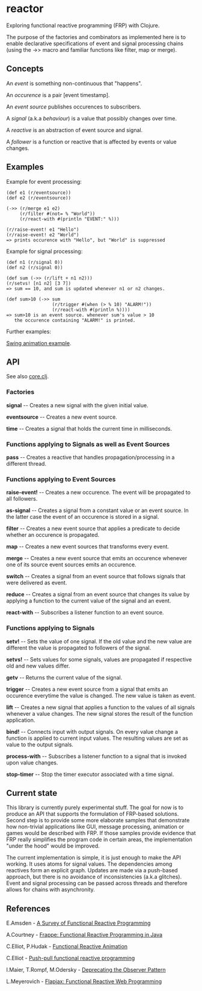 reactor
=======

Exploring functional reactive programming (FRP) with Clojure.

The purpose of the factories and combinators as implemented here 
is to enable declarative specifications of event and signal
processing chains (using the ->> macro and familiar functions
like filter, map or merge).


Concepts
--------

An *event* is something non-continuous that "happens".

An *occurence* is a pair [event timestamp].

An *event source* publishes occurences to subscribers. 

A *signal* (a.k.a *behaviour*) is a value that possibly changes over time.

A *reactive* is an abstraction of event source and signal. 

A *follower* is a function or reactive that is affected by events or value changes.


Examples
--------

Example for event processing:

    (def e1 (r/eventsource))
    (def e2 (r/eventsource))
    
    (->> (r/merge e1 e2)
         (r/filter #(not= % "World"))
         (r/react-with #(println "EVENT:" %)))
    
    (r/raise-event! e1 "Hello")
    (r/raise-event! e2 "World")
    => prints occurence with "Hello", but "World" is suppressed

Example for signal processing:

    (def n1 (r/signal 0))
    (def n2 (r/signal 0))
    
    (def sum (->> (r/lift + n1 n2)))
    (r/setvs! [n1 n2] [3 7])
    => sum == 10, and sum is updated whenever n1 or n2 changes.
    
    (def sum>10 (->> sum
                     (r/trigger #(when (> % 10) "ALARM!"))
                     (r/react-with #(println %))))
    => sum>10 is an event source. whenever sum's value > 10
       the occurence containing "ALARM!" is printed.

Further examples:

[Swing animation example](src/reactor/swing_sample.clj).


API
---
See also [core.clj](src/reactor/core.clj).

### Factories

**signal** -- Creates a new signal with the given initial value.

**eventsource** -- Creates a new event source.

**time** -- Creates a signal that holds the current time in milliseconds.


### Functions applying to Signals as well as Event Sources

**pass** -- Creates a reactive that handles propagation/processing in a different thread. 


### Functions applying to Event Sources

**raise-event!** -- Creates a new occurence. The event will be propagated to all followers.

**as-signal** -- Creates a signal from a constant value or an event source. In the latter case the event of an occurence is stored in a signal.

**filter** -- Creates a new event source that applies a predicate to decide whether an occurence is propagated. 

**map** -- Creates a new event sources that transforms every event.

**merge** -- Creates a new event source that emits an occurence whenever one of its source event sources emits an occurence.

**switch** -- Creates a signal from an event source that follows signals that were delivered as event. 

**reduce** -- Creates a signal from an event source that changes its value by applying a function to the current value of the signal and an event. 

**react-with** -- Subscribes a listener function to an event source.


### Functions applying to Signals

**setv!** -- Sets the value of one signal. If the old value and the new value are different the value is propagated to followers of the signal.

**setvs!** -- Sets values for some signals, values are propagated if respective old and new values differ.

**getv** -- Returns the current value of the signal.

**trigger** -- Creates a new event source from a signal that emits an occurence everytime the value is changed. The new value is taken as event.

**lift** -- Creates a new signal that applies a function to the values of all signals whenever a value changes. The new signal stores the result of the function application.

**bind!** -- Connects input with output signals. On every value change a function is applied to current input values. The resulting values are set as value to the output signals.

**process-with** -- Subscribes a listener function to a signal that is invoked upon value changes.

**stop-timer** -- Stop the timer executor associated with a time signal.

       
Current state
-------------
This library is currently purely experimental stuff.
The goal for now is to produce an API that supports the formulation of FRP-based solutions.
Second step is to provide some more elaborate samples that demonstrate how non-trivial
applications like GUI, message processing, animation or games would be described with FRP.
If those samples provide evidence that FRP really simplifies the program code in certain 
areas, the implementation "under the hood" would be improved.

The current implementation is simple, it is just enough to make the API working.
It uses atoms for signal values. The dependencies among reactives form an explicit graph.
Updates are made via a push-based approach, but there is no avoidance of inconsistencies 
(a.k.a glitches).
Event and signal processing can be passed across threads and therefore allows for chains
with asynchronity.

References
----------

E.Amsden - [A Survey of Functional Reactive Programming](http://www.cs.rit.edu/~eca7215/frp-independent-study/Survey.pdf)

A.Courtney - [Frappe: Functional Reactive Programming in Java](http://haskell.cs.yale.edu/wp-content/uploads/2011/02/frappe-padl01.pdf)

C.Elliot, P.Hudak - [Functional Reactive Animation](http://conal.net/papers/icfp97/icfp97.pdf)

C.Elliot - [Push-pull functional reactive programming](http://conal.net/papers/push-pull-frp/push-pull-frp.pdf)

I.Maier, T.Rompf, M.Odersky - [Deprecating the Observer Pattern](http://lamp.epfl.ch/~imaier/pub/DeprecatingObserversTR2010.pdf)

L.Meyerovich - [Flapjax: Functional Reactive Web Programming](http://www.cs.brown.edu/research/pubs/theses/ugrad/2007/lmeyerov.pdf)